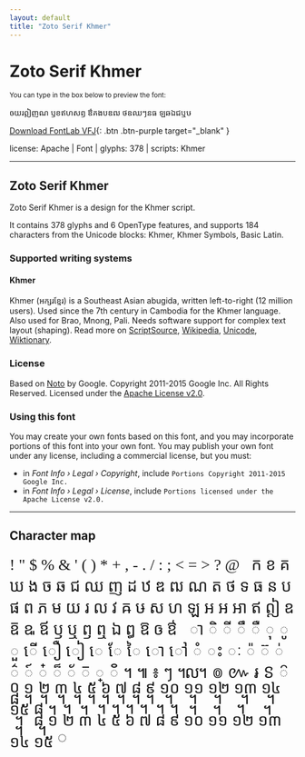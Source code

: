 ```yaml
---
layout: default
title: "Zoto Serif Khmer"
---
```


# Zoto Serif Khmer

<small>You can type in the box below to preview the font:</small>

<div contenteditable="true" class="texteditor" style="font-family: 'Zoto Serif Khmer';">
<p spellcheck="false">ឲយរឦញណ ឫខឥហសឭ ឳគងបឌឍ ថឧឈៗនធ ឡឆឯជឬឞ</p>
</div>

[Download FontLab VFJ](https://downgit.github.io/#/home?url=https://github.com/fontlabcom/getgo-fonts/blob/main/getgo-fonts/apache/zotoserif/zotoserif-khmer.vfj){: .btn .btn-purple target="_blank" }

license: Apache \| Font \| glyphs: 378 \| scripts: Khmer

---


## Zoto Serif Khmer

Zoto Serif Khmer is a design for the Khmer script.

It contains 378 glyphs and 6 OpenType features, and supports 184 characters from the Unicode blocks: Khmer, Khmer Symbols, Basic Latin.


### Supported writing systems


#### Khmer

Khmer (អក្សរខ្មែរ) is a Southeast Asian abugida, written left-to-right (12 million users). Used since the 7th century in Cambodia for the Khmer language. Also used for Brao, Mnong, Pali. Needs software support for complex text layout (shaping). Read more on [ScriptSource](https://scriptsource.org/scr/Khmr), [Wikipedia](https://en.wikipedia.org/wiki/ISO_15924:Khmr), [Unicode](https://www.unicode.org/versions/Unicode13.0.0/ch16.pdf#G64642), [Wiktionary](https://en.wiktionary.org/wiki/Category:Khmer_script).


### License

Based on [Noto](https://github.com/notofonts) by Google. Copyright 2011-2015 Google Inc. All Rights Reserved. Licensed under the [Apache License v2.0](https://www.apache.org/licenses/LICENSE-2.0.txt).

### Using this font

You may create your own fonts based on this font, and you may incorporate portions of this font into your own font. You may publish your own font under any license, including a commercial license, but you must:

- in _Font Info › Legal › Copyright_, include `Portions Copyright 2011-2015 Google Inc.`
- in _Font Info › Legal › License_, include `Portions licensed under the Apache License v2.0.`


---

## Character map

<div style="font-family: 'Zoto Serif Khmer'; font-size: 2em;">
! " $ % & ' ( ) * + , - . / : ; < = > ? @   ក ខ គ ឃ ង ច ឆ ជ ឈ ញ ដ ឋ ឌ ឍ ណ ត ថ ទ ធ ន ប ផ ព ភ ម យ រ ល វ ឝ ឞ ស ហ ឡ អ ឣ ឤ ឥ ឦ ឧ ឨ ឩ ឪ ឫ ឬ ឭ ឮ ឯ ឰ ឱ ឲ ឳ ឴ ឵ ា ិ ី ឹ ឺ ុ ូ ួ ើ ឿ ៀ េ ែ ៃ ោ ៅ ំ ះ ៈ ៉ ៊ ់ ៌ ៍ ៎ ៏ ័ ៑ ្ ៓ ។ ៕ ៖ ៗ ៘ ៙ ៚ ៛ ៜ ៝ ᧠ ᧡ ᧢ ᧣ ᧤ ᧥ ᧦ ᧧ ᧨ ᧩ ᧪ ᧫ ᧬ ᧭ ᧮ ᧯ ᧰ ᧱ ᧲ ᧳ ᧴ ᧵ ᧶ ᧷ ᧸ ᧹ ᧺ ᧻ ᧼ ᧽ ᧾ ᧿ ◌
</div>


